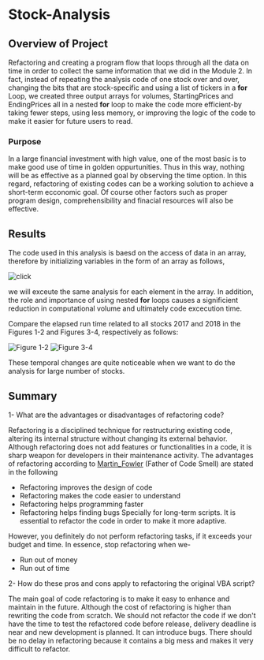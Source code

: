 # Stock-Analysis

## Overview of Project
Refactoring and creating a program flow that loops through all the data on time in order to collect the same information that we did in the Module 2.
In fact, instead of repeating the analysis code of one stock over and over, changing the bits that are stock-specific and using a list of 
tickers in a **for** Loop, we created three output arrays for volumes, StartingPrices and EndingPrices all in a nested **for** loop to make the code 
more efficient-by taking fewer steps, using less memory, or improving the logic of the code to make it easier for future users to read.

### Purpose
In a large financial investment with high value, one of the most basic is to make good use of time in golden oppurtunities. Thus in this way, nothing will be
as effective as a planned goal by observing the time option. 
In this regard, refactoring of existing codes can be a working solution to achieve a short-term ecconomic goal. Of course other factors such as proper program design, 
comprehensibility and finacial resources will also be effective.


## Results
The code used in this analysis is baesd on the access of data in an array, therefore by initializing variables in the form of an array as follows,

![click](https://github.com/halmasieh/stock-analysis-/blob/main/Resources/Variables%20as%20Array.PNG) 

we will exceute the same analysis for each element in the array. In addition, the role and importance of using nested **for** loops causes a significient reduction in computational volume and ultimately code excecution time. 

Compare the elapsed run time related to all stocks 2017 and 2018 in the Figures 1-2 and Figures 3-4, respectively as follows:

![Figure 1-2](https://github.com/halmasieh/stock-analysis-/blob/main/Resources/Figures%201-2.png) 
![Figure 3-4](https://github.com/halmasieh/stock-analysis-/blob/main/Resources/Figure%203-4.png)

These temporal changes are quite noticeable when we want to do the analysis for large number of stocks. 
     

## Summary

1- What are the advantages or disadvantages of refactoring code?

Refactoring is a disciplined technique for restructuring existing code, altering its internal structure without changing its external behavior.
Although refactoring does not add features or functionalities in a code, it is sharp weapon for developers in their maintenance activity.
The advantages of refactoring according to [Martin_Fowler](https://martinfowler.com/) (Father of Code Smell) are stated in the following     
* Refactoring improves the design of code
* Refactoring makes the code easier to understand
* Refactoring helps programming faster
* Refactoring helps finding bugs
Specially for long-term scripts. It is essential to refactor the code in order to make it more adaptive.

However, you definitely do not perform refactoring tasks, if it exceeds your budget and time. In essence, stop refactoring when we-
* Run out of money
* Run out of time


2- How do these pros and cons apply to refactoring the original VBA script?

The main goal of code refactoring is to make it easy to enhance and maintain in the future. Although the cost of refactoring is higher than rewriting the code from scratch. 
We should not refactor the code if we don't have the time to test the refactored code before release, delivery deadline is near 
and new development is planned. 
It can introduce bugs. 
There should be no delay in refactoring because it contains a big mess and makes it very difficult to refactor. 





